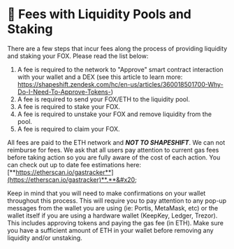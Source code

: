 # 💸 Fees with Liquidity Pools and Staking

There are a few steps that incur fees along the process of providing liquidity and staking your FOX. Please read the list below:&#x20;

1. A fee is required to the network to "Approve" smart contract interaction with your wallet and a DEX (see this article to learn more: https://shapeshift.zendesk.com/hc/en-us/articles/360018501700-Why-Do-I-Need-To-Approve-Tokens-)&#x20;
2. A fee is required to send your FOX/ETH to the liquidity pool.
3. A fee is required to stake your FOX.
4. A fee is required to unstake your FOX and remove liquidity from the pool.&#x20;
5. A fee is required to claim your FOX.

All fees are paid to the ETH network and _**NOT TO SHAPESHIFT**_. We can not reimburse for fees. We ask that all users pay attention to current gas fees before taking action so you are fully aware of the cost of each action. You can check out up to date fee estimations here: [**https://etherscan.io/gastracker**](https://etherscan.io/gastracker)**.**&#x20;

Keep in mind that you will need to make confirmations on your wallet throughout this process. This will require you to pay attention to any pop-up messages from the wallet you are using (ie: Portis, MetaMask, etc) or the wallet itself if you are using a hardware wallet (KeepKey, Ledger, Trezor). This includes approving tokens and paying the gas fee (in ETH). Make sure you have a sufficient amount of ETH in your wallet before removing any liquidity and/or unstaking.
